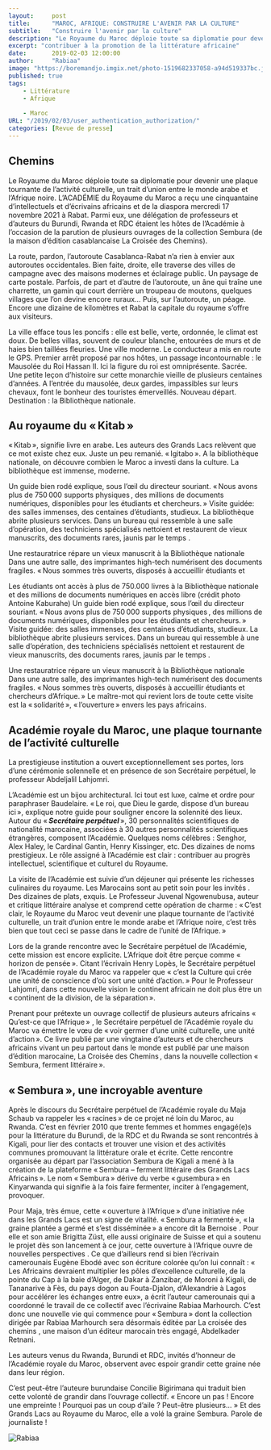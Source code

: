 ```yaml
---
layout:     post 
title:      "MAROC, AFRIQUE: CONSTRUIRE L'AVENIR PAR LA CULTURE"
subtitle:   "Construire l'avenir par la culture"
description: "Le Royaume du Maroc déploie toute sa diplomatie pour devenir une plaque tournante de l’activité culturelle, un trait d’union entre le monde arabe et l’Afrique noire. L’ACADÉMIE du Royaume du Maroc a reçu une cinquantaine d’intellectuels et d’écrivains africains et de la diaspora mercredi 17 novembre 2021 à Rabat. Parmi eux, une délégation de professeurs et d’auteurs du Burundi, Rwanda et RDC étaient les hôtes de l’Académie à l’occasion de la parution de plusieurs ouvrages de la collection Sembura (de la maison d’édition casablancaise La Croisée des Chemins)."
excerpt: "contribuer à la promotion de la littérature africaine"
date:       2019-02-03 12:00:00
author:     "Rabiaa"
image: "https://boremandjo.imgix.net/photo-1519682337058-a94d519337bc.jpg"
published: true
tags:
    - Littérature
    - Afrique
    
    - Maroc
URL: "/2019/02/03/user_authentication_authorization/"
categories: [Revue de presse]
---
```


## Chemins

Le Royaume du Maroc déploie toute sa diplomatie pour devenir une plaque tournante de l’activité culturelle, un trait d’union entre le monde arabe et l’Afrique noire. L’ACADÉMIE du Royaume du Maroc a reçu une cinquantaine d’intellectuels et d’écrivains africains et de la diaspora mercredi 17 novembre 2021 à Rabat. Parmi eux, une délégation de professeurs et d’auteurs du Burundi, Rwanda et RDC étaient les hôtes de l’Académie à l’occasion de la parution de plusieurs ouvrages de la collection Sembura (de la maison d’édition casablancaise La Croisée des Chemins).

La route, pardon, l’autoroute Casablanca-Rabat n’a rien à envier aux autoroutes occidentales. Bien faite, droite, elle traverse des villes de campagne avec des maisons modernes et éclairage public. Un paysage de carte postale. Parfois, de part et d’autre de l’autoroute, un âne qui traîne une charrette, un gamin qui court derrière un troupeau de moutons, quelques villages que l’on devine encore ruraux… Puis, sur l’autoroute, un péage. Encore une dizaine de kilomètres et Rabat la capitale du royaume s’offre aux visiteurs.

La ville efface tous les poncifs : elle est belle, verte, ordonnée, le climat est doux. De belles villas, souvent de couleur blanche, entourées de murs et de haies bien taillées fleuries. Une ville moderne. Le conducteur a mis en route le GPS. Premier arrêt proposé par nos hôtes, un passage incontournable : le Mausolée du Roi Hassan II. Ici la figure du roi est omniprésente. Sacrée. Une petite leçon d’histoire sur cette monarchie vieille de plusieurs centaines d’années. A l’entrée du mausolée, deux gardes, impassibles sur leurs chevaux, font le bonheur des touristes émerveillés. Nouveau départ. Destination : la Bibliothèque nationale.

## Au royaume du « Kitab »
« Kitab », signifie livre en arabe. Les auteurs des Grands Lacs relèvent que ce mot existe chez eux. Juste un peu remanié. « Igitabo ». A la bibliothèque nationale, on découvre combien le Maroc a investi dans la culture. La bibliothèque est immense, moderne.

Un guide bien rodé explique, sous l’œil du directeur souriant. « Nous avons plus de 750 000 supports physiques , des millions de documents numériques, disponibles pour les étudiants et chercheurs. » Visite guidée: des salles immenses, des centaines d’étudiants, studieux. La bibliothèque abrite plusieurs services. Dans un bureau qui ressemble à une salle d’opération, des techniciens spécialisés nettoient et restaurent de vieux manuscrits, des documents rares, jaunis par le temps .

Une restauratrice répare un vieux manuscrit à la Bibliothèque nationale
Dans une autre salle, des imprimantes high-tech numérisent des documents fragiles. « Nous sommes très ouverts, disposés à accueillir étudiants et

Les étudiants ont accès à plus de 750.000 livres à la Bibliothèque nationale et des millions de documents numériques en accès libre (crédit photo Antoine Kaburahe)
Un guide bien rodé explique, sous l’œil du directeur souriant. « Nous avons plus de 750 000 supports physiques , des millions de documents numériques, disponibles pour les étudiants et chercheurs. » Visite guidée: des salles immenses, des centaines d’étudiants, studieux. La bibliothèque abrite plusieurs services. Dans un bureau qui ressemble à une salle d’opération, des techniciens spécialisés nettoient et restaurent de vieux manuscrits, des documents rares, jaunis par le temps .

Une restauratrice répare un vieux manuscrit à la Bibliothèque nationale
Dans une autre salle, des imprimantes high-tech numérisent des documents fragiles. « Nous sommes très ouverts, disposés à accueillir étudiants et chercheurs d’Afrique. » Le maître-mot qui revient lors de toute cette visite est la « solidarité », « l’ouverture » envers les pays africains.

## Académie royale du Maroc, une plaque tournante de l’activité culturelle

La prestigieuse institution a ouvert exceptionnellement ses portes, lors d’une cérémonie solennelle et en présence de son Secrétaire perpétuel, le professeur Abdeljalil Lahjomri.

L’Académie est un bijou architectural. Ici tout est luxe, calme et ordre pour paraphraser Baudelaire. « Le roi, que Dieu le garde, dispose d’un bureau ici », explique notre guide pour souligner encore la solennité des lieux. Autour du « ***Secrétaire perpétuel*** », 30 personnalités scientifiques de nationalité marocaine, associées à 30 autres personnalités scientifiques étrangères, composent l’Académie. Quelques noms célèbres : Senghor, Alex Haley, le Cardinal Gantin, Henry Kissinger, etc. Des dizaines de noms prestigieux. Le rôle assigné à l’Académie est clair : contribuer au progrès intellectuel, scientifique et culturel du Royaume.

La visite de l’Académie est suivie d’un déjeuner qui présente les richesses culinaires du royaume. Les Marocains sont au petit soin pour les invités . Des dizaines de plats, exquis. Le Professeur Juvenal Ngowenubusa, auteur et critique littéraire analyse et comprend cette opération de charme : « C’est clair, le Royaume du Maroc veut devenir une plaque tournante de l’activité culturelle, un trait d’union entre le monde arabe et l’Afrique noire, c’est très bien que tout ceci se passe dans le cadre de l’unité de l’Afrique. »

Lors de la grande rencontre avec le Secrétaire perpétuel de l’Académie, cette mission est encore explicite. L’Afrique doit être perçue comme « horizon de pensée ». Citant l’écrivain Henry Lopès, le Secrétaire perpétuel de l’Académie royale du Maroc va rappeler que « c’est la Culture qui crée une unité de conscience d’où sort une unité d’action. » Pour le Professeur Lahjomri, dans cette nouvelle vision le continent africain ne doit plus être un « continent de la division, de la séparation ».

Prenant pour prétexte un ouvrage collectif de plusieurs auteurs africains « Qu’est-ce que l’Afrique » , le Secrétaire perpétuel de l’Académie royale du Maroc va émettre le vœu de « voir germer d’une unité culturelle, une unité d’action ». Ce livre publié par une vingtaine d’auteurs et de chercheurs africains vivant un peu partout dans le monde est publié par une maison d’édition marocaine, La Croisée des Chemins , dans la nouvelle collection « Sembura, ferment littéraire ».

## « Sembura », une incroyable aventure

Après le discours du Secrétaire perpétuel de l’Académie royale du Maja Schaub va rappeler les « racines » de ce projet né loin du Maroc, au Rwanda. C’est en février 2010 que trente femmes et hommes engagé(e)s pour la littérature du Burundi, de la RDC et du Rwanda se sont rencontrés à Kigali, pour lier des contacts et trouver une vision et des activités communes promouvant la littérature orale et écrite. Cette rencontre organisée au départ par l’association Sembura de Kigali a mené à la création de la plateforme « Sembura – ferment littéraire des Grands Lacs Africains ». Le nom « Sembura » dérive du verbe « gusembura » en Kinyarwanda qui signifie à la fois faire fermenter, inciter à l’engagement, provoquer.

Pour Maja, très émue, cette « ouverture à l’Afrique » d’une initiative née dans les Grands Lacs est un signe de vitalité. « Sembura a fermenté », « la graine plantée a germé et s’est disséminée » a encore dit la Bernoise . Pour elle et son amie Brigitta Züst, elle aussi originaire de Suisse et qui a soutenu le projet dès son lancement à ce jour, cette ouverture à l’Afrique ouvre de nouvelles perspectives . Ce que d’ailleurs rend si bien l’écrivain camerounais Eugène Ebodé avec son écriture colorée qu’on lui connaît : «  Les Africains devraient multiplier les pôles d’excellence culturelle, de la pointe du Cap à la baie d’Alger, de Dakar à Zanzibar, de Moroni à Kigali, de Tananarive à Fès, du pays dogon au Fouta-Djalon, d’Alexandrie à Lagos pour accélérer les échanges entre eux», a écrit l’auteur camerounais qui a coordonné le travail de ce collectif avec l’écrivaine Rabiaa Marhourch.
C’est donc une nouvelle vie qui commence pour « Sembura » dont la collection dirigée par Rabiaa Marhourch sera désormais éditée par La croisée des chemins , une maison d’un éditeur marocain très engagé, Abdelkader Retnani.

Les auteurs venus du Rwanda, Burundi et RDC, invités d’honneur de l’Académie royale du Maroc, observent avec espoir grandir cette graine née dans leur région.

C’est peut-être l’auteure burundaise Concilie Bigirimana qui traduit bien cette volonté de grandir dans l’ouvrage collectif. « Encore un pas ! Encore une empreinte ! Pourquoi pas un coup d’aile ? Peut-être plusieurs… » Et des Grands Lacs au Royaume du Maroc, elle a volé la graine Sembura. Parole de journaliste !

![Rabiaa](https://boremandjo.imgix.net/PHOTO-2021-11-22-12-34-32_3.jpg)
